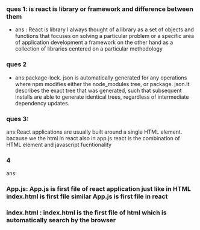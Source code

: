 ### ques 1: is react is library or framework and difference between them
- ans : React is library
I always thought of a library as a set of objects and functions that focuses on solving a particular problem or a specific area of application development 
a framework on the other hand as a collection of libraries centered on a particular methodology

### ques 2
- ans:package-lock. json is automatically generated for any operations where npm modifies either the node_modules tree, or package. json.It describes the exact tree that was generated, such that subsequent installs are able to generate identical trees, regardless of intermediate dependency updates.

### ques 3:
 ans:React applications are usually built around a single HTML element.
 bacause we the html in react also in app.js react is the combination of HTML element and javascript fucntionality

 ### 4
 ans:
 ### App.js: App.js is first file of react application just like in HTML index.html is first file similar App.js is first file in react

 ### index.html : index.html is the first file of html which is automatically search by the browser